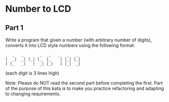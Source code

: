 # Number to LCD

## Part 1

Write a program that given a number (with arbitrary number of digits), converts it into LCD style numbers using the
following format:
```
   _   _       _   _   _   _   _  
|  _|  _| |_| |_  |_    | |_| |_|  
| |_   _|   |  _| |_|   | |_|  _|
```

(each digit is 3 lines high)

Note: Please do NOT read the second part before completing the first. Part of the purpose of this kata is to make you
practice refactoring and adapting to changing requirements.